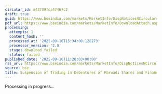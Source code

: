 ```yaml
---
circular_id: a43709fda47467c2
draft: true
guid: https://www.bseindia.com/markets/MarketInfo/DispNoticesNCirculars.aspx?Noticeid={1C622950-D086-4FD4-BACF-346B132071D7}&noticeno=20250916-38&dt=09/16/2025&icount=38&totcount=78&flag=0
pdf_url: https://www.bseindia.com/markets/MarketInfo/DownloadAttach.aspx?id=20250916-38&attachedId=
processing:
  attempts: 1
  content_hash: ''
  processed_at: '2025-09-16T15:34:00.128273'
  processor_version: '2.0'
  stage: download_failed
  status: failed
published_date: '2025-09-16T11:20:03+00:00'
rss_url: https://www.bseindia.com/markets/MarketInfo/DispNoticesNCirculars.aspx?Noticeid={1C622950-D086-4FD4-BACF-346B132071D7}&noticeno=20250916-38&dt=09/16/2025&icount=38&totcount=78&flag=0
source: bse
title: Suspension of Trading in Debentures of Marwadi Shares and Finance Limited
---
```


Processing in progress...